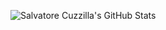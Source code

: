 ![Salvatore Cuzzilla's GitHub Stats](https://github-readme-stats-lemon-zeta.vercel.app/api?username=scuzzilla&show_icons=true&theme=onedark&show=reviews,discussions_started,discussions_answered,prs_merged,prs_merged_percentage)
